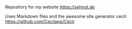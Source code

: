 Repository for my website https://sehnot.de

Uses Markdown files and the awesome site generator cecil: https://github.com/Cecilapp/Cecil
